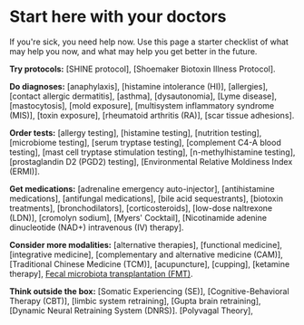 # Start here with your doctors

If you're sick, you need help now. Use this page a starter checklist of what may help you now, and what may help you get better in the future.

**Try protocols:**
[SHINE protocol],
[Shoemaker Biotoxin Illness Protocol].

**Do diagnoses:** 
[anaphylaxis],
[histamine intolerance (HI)],
[allergies],
[contact allergic dermatitis],
[asthma],
[dysautonomia],
[Lyme disease],
[mastocytosis],
[mold exposure],
[multisystem inflammatory syndrome (MIS)],
[toxin exposure],
[rheumatoid arthritis (RA)],
[scar tissue adhesions].

**Order tests:** 
[allergy testing],
[histamine testing],
[nutrition testing],
[microbiome testing],
[serum tryptase testing],
[complement C4-A blood testing],
[mast cell tryptase stimulation testing],
[n-methylhistamine testing],
[prostaglandin D2 (PGD2) testing],
[Environmental Relative Moldiness Index (ERMI)].

**Get medications:**
[adrenaline emergency auto-injector],
[antihistamine medications],
[antifungal medications],
[bile acid sequestrants],
[biotoxin treatments],
[bronchodilators],
[corticosteroids],
[low-dose naltrexone (LDN)],
[cromolyn sodium],
[Myers' Cocktail],
[Nicotinamide adenine dinucleotide (NAD+) intravenous (IV) therapy].

**Consider more modalities:** 
[alternative therapies],
[functional medicine],
[integrative medicine],
[complementary and alternative medicine (CAM)],
[Traditional Chinese Medicine (TCM)],
[acupuncture],
[cupping],
[ketamine therapy],
[Fecal microbiota transplantation (FMT)](fecal-microbiota-transplantation).

**Think outside the box:** 
[Somatic Experiencing (SE)],
[Cognitive-Behavioral Therapy (CBT)],
[limbic system retraining],
[Gupta brain retraining],
[Dynamic Neural Retraining System (DNRS)].
[Polyvagal Theory],
